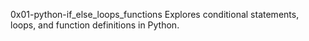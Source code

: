 0x01-python-if_else_loops_functions
Explores conditional statements, loops, and function definitions in Python.
